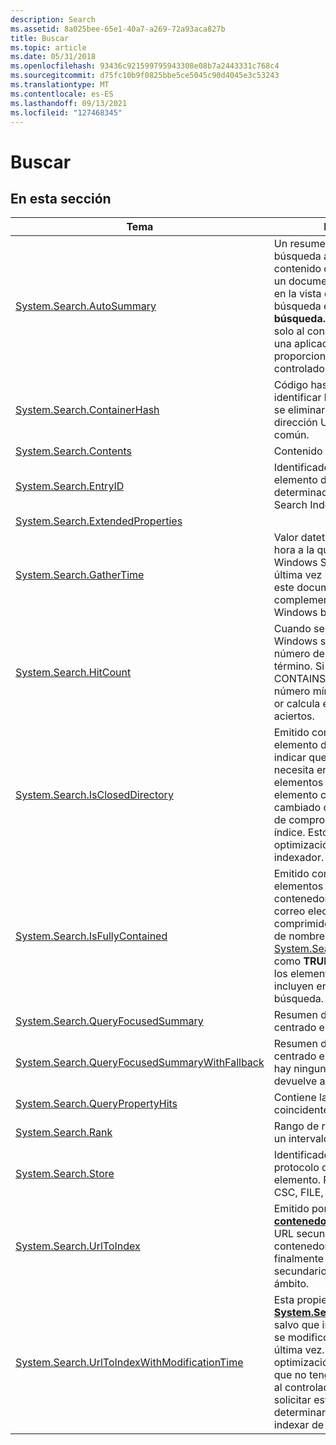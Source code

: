 ```yaml
---
description: Search
ms.assetid: 8a025bee-65e1-40a7-a269-72a93aca827b
title: Buscar
ms.topic: article
ms.date: 05/31/2018
ms.openlocfilehash: 93436c921599795943308e08b7a2443331c768c4
ms.sourcegitcommit: d75fc10b9f0825bbe5ce5045c90d4045e3c53243
ms.translationtype: MT
ms.contentlocale: es-ES
ms.lasthandoff: 09/13/2021
ms.locfileid: "127468345"
---
```

# <a name="search"></a>Buscar

## <a name="in-this-section"></a>En esta sección



| Tema                                                                                                                      | Descripción                                                                                                                                                                                                                                                                                                                                                                  |
|----------------------------------------------------------------------------------------------------------------------------|------------------------------------------------------------------------------------------------------------------------------------------------------------------------------------------------------------------------------------------------------------------------------------------------------------------------------------------------------------------------------|
| [System.Search.AutoSummary](./props-system-search-autosummary.md)<br/>                                         | Un resumen del sistema de búsqueda automatizado del contenido de texto completo de un documento, que se muestra en la vista de resultados de búsqueda en el **Explorador de búsqueda.** Use esta propiedad solo al consumir los valores de una aplicación, no al proporcionar valores a un controlador de propiedades.<br/>                                                                                                     |
| [System.Search.ContainerHash](./props-system-search-containerhash.md)<br/>                                     | Código hash que se usa para identificar los datos adjuntos que se eliminarán en función de una dirección URL de contenedor común.<br/>                                                                                                                                                                                                                                                                         |
| [System.Search.Contents](./props-system-search-contents.md)<br/>                                               | Contenido del elemento. <br/>                                                                                                                                                                                                                                                                                                                                        |
| [System.Search.EntryID](./props-system-search-entryid.md)<br/>                                                 | Identificador de entrada de un elemento dentro de un catálogo determinado en el Windows Search Index.<br/>                                                                                                                                                                                                                                                                                      |
| [System.Search.ExtendedProperties](./props-system-search-extendedproperties.md)<br/>                           |                                                                                                                                                                                                                                                                                                                                                                              |
| [System.Search.GatherTime](./props-system-search-gathertime.md)<br/>                                           | Valor datetime que representa la hora a la que el recopilador de Windows Search procesó por última vez las propiedades de este documento en los complementos del recopilador de Windows búsqueda.<br/>                                                                                                                                                                                                 |
| [System.Search.HitCount](./props-system-search-hitcount.md)<br/>                                               | Cuando se usa CONTAINS en Windows search index, este es el número de coincidencias del término. Si hay varios CONTAINS, and calcula el número mínimo de aciertos y un or calcula el número máximo de aciertos.<br/>                                                                                                                                          |
| [System.Search.IsClosedDirectory](./props-system-search-iscloseddirectory.md)<br/>                             | Emitido como **TRUE por** un elemento de contenedor para indicar que un indexador no necesita enumerar sus elementos secundarios si el elemento contenedor no ha cambiado desde el último rastreo de comprobación incremental del índice. Esto contribuye a la optimización del rendimiento del indexador.<br/>                                                                                       |
| [System.Search.IsFullyContained](./props-system-search-isfullycontained.md)<br/>                               | Emitido como **TRUE** por todos los elementos secundarios de un contenedor (por ejemplo, un correo electrónico o un archivo comprimido con una extensión de nombre .zip) que emite [System.Search.IsClosedDirectory](./props-system-search-iscloseddirectory.md) como **TRUE.** Esto garantiza que los elementos secundarios se incluyen en el índice de búsqueda.<br/>                                                              |
| [System.Search.QueryFocusedSummary](./props-system-search-queryfocusedsummary.md)<br/>                         | Resumen del documento centrado en la consulta.<br/>                                                                                                                                                                                                                                                                                                                        |
| [System.Search.QueryFocusedSummaryWithFallback](./props-system-search-queryfocusedsummarywithfallback.md)<br/> | Resumen del documento centrado en la consulta. Si no hay ninguno disponible, se devuelve autosummary.<br/>                                                                                                                                                                                                                                                                     |
| [System.Search.QueryPropertyHits](props-system-search-querypropertyhits.md)<br/>                                    | Contiene la lista de propiedades coincidentes de una consulta.<br/>                                                                                                                                                                                                                                                                                                             |
| [System.Search.Rank](./props-system-search-rank.md)<br/>                                                       | Rango de relevancia de fila, con un intervalo de 0 a 1000. <br/>                                                                                                                                                                                                                                                                                                                 |
| [System.Search.Store](./props-system-search-store.md)<br/>                                                     | Identificador del controlador de protocolo que produjo el elemento. Por ejemplo, MAPI, CSC, FILE, y así sucesivamente.<br/>                                                                                                                                                                                                                                                          |
| [System.Search.UrlToIndex](/previous-versions/windows/desktop/legacy/bb760177(v=vs.85))<br/>                                           | Emitido por un [**IFilter de contenedor para**](/windows/win32/api/filter/nn-filter-ifilter) cada dirección URL secundaria dentro del contenedor. El indexador finalmente rastrea los secundarios si están dentro del ámbito.<br/>                                                                                                                                                                                |
| [System.Search.UrlToIndexWithModificationTime](./props-system-search-urltoindexwithmodificationtime.md)<br/>   | Esta propiedad es la misma que [**System.Search.UrlToIndex,**](props-system-search-urltoindex.md) salvo que incluye la hora a la que se modificó la dirección URL por última vez. Se trata de una optimización del indexador para que no tenga que volver a llamar al controlador de protocolos para solicitar esta información a fin de determinar si es necesario indexar de nuevo el contenido. <br/> |



 

 

 
